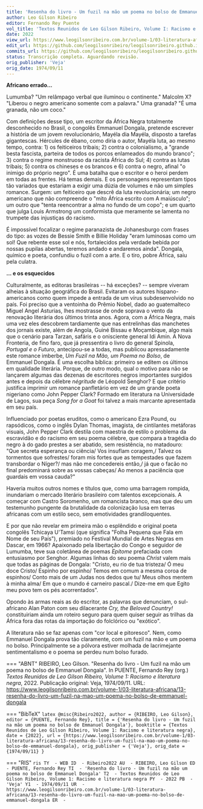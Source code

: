 ```yaml
---
title: 'Resenha do livro - Um fuzil na mão um poema no bolso de Emmanuel Dongala'
author: Leo Gilson Ribeiro
editor: Fernando Rey Puente
vol_title: 'Textos Reunidos de Leo Gilson Ribeiro, Volume I: Racismo e literatura negra'
date: 2022
view_url: https://www.leogilsonribeiro.com.br/volume-1/03-literatura-africana/13-resenha-do-livro-um-fuzil-na-mao-um-poema-no-bolso-de-emmanuel-dongala
edit_url: https://github.com/leogilsonribeiro/leogilsonribeiro.github.io/edit/main/docs/markdown/volume-1/03-literatura-africana/13-resenha-do-livro-um-fuzil-na-mao-um-poema-no-bolso-de-emmanuel-dongala.md
commits_url: https://github.com/leogilsonribeiro/leogilsonribeiro.github.io/commits/main/docs/markdown/volume-1/03-literatura-africana/13-resenha-do-livro-um-fuzil-na-mao-um-poema-no-bolso-de-emmanuel-dongala.md
status: Transcrição completa. Aguardando revisão.
orig_publisher: 'Veja'
orig_date: 1974/09/11
---
```


**Africano errado...**

Lumumba? "Um relâmpago verbal que iluminou o continente." Malcolm X? "Liberou o negro americano somente com a palavra." Uma granada? "É uma granada, não um coco."

Com definições desse tipo, um escritor da África Negra totalmente desconhecido no Brasil, o congolês Emmanuel Dongala, pretende escrever a história de um jovem revolucionário, Mayéla dia Mayéla, disposto a tarefas gigantescas. Hércules de ébano, como diria o autor, Mayéla luta, ao mesmo tempo, contra: 1) os feiticeiros tribais; 2) contra o colonialismo, a "grande besta fascista, parteira de todos os porcos enlameados do mundo branco"; 3) contra o regime monstruoso da racista África do Sul; 4) contra as lutas tribais; 5) contra os chineses e os brancos e 6) contra o negro, afinal "o inimigo do próprio negro". É uma batalha que o escritor e o heroi perdem em todas as frentes. Há temas demais. E os personagens representam tipos tão variados que estariam a exigir uma dúzia de volumes e não um simples romance. Surgem: um feiticeiro que descrê da luta revolucionária; um negro americano que não compreende o "mito África escrito com A maiúsculo"; um outro que "tenta reencontrar a alma no fundo de um copo"; e um quarto que julga Louis Armstrong um conformista que meramente se lamenta no trumpete das injustiças do racismo.

É impossível focalizar o regime paranazista de Johanesburgo com frases do tipo: as vozes de Bessie Smith e Billie Holiday "eram luminosas como um sol! Que rebente esse sol e nós, fortalecidos pela verdade bebida por nossas pupilas abertas, teremos andado e andaremos ainda". Dongala, químico e poeta, confundiu o fuzil com a arte. E o tiro, pobre África, saiu pela culatra.

**\... e os esquecidos**

Culturalmente, as editoras brasileiras -- há exceções? -- sempre viveram alheias à situação geográfica do Brasil. Evitaram os autores hispano-americanos como quem impede a entrada de um vírus subdesenvolvido no país. Foi preciso que a ventoinha do Prêmio Nobel, dado ao guatemalteco Miguel Angel Asturias, lhes mostrasse de onde soprava o vento da renovação literária dos últimos trinta anos. Agora, com a África Negra, mais uma vez eles descobrem tardiamente que nas entrelinhas das manchetes dos jornais existe, além de Angola, Guiné Bissau e Moçambique, algo mais que o cenário para Tarzan, safáris e o onisciente general Idi Amin. A Nova Fronteria, de fino faro, que já pressentira o livro do general Spinola, *Portugal e o Futuro*, antecipou-se a todas, mas publicou apressadamente este romance imberbe, *Um Fuzil na Mão, um Poema no Bolso*, de Emmanuel Dongala. É uma escolha bíblica: primeiro se editem os últimos em qualidade literária. Porque, de outro modo, qual o motivo para não se lançarem algumas das dezenas de escritores negros importantes surgidos antes e depois da célebre *négritude* de Léopold Senghor? E que critério justifica imprimir um romance panfletário em vez de um grande poeta nigeriano como John Pepper Clark? Formado em literatura na Universidade de Lagos, sua peça *Song for a Goat* foi talvez a mais marcante apresentada em seu país.

Influenciado por poetas eruditos, como o americano Ezra Pound, ou rapsódicos, como o inglês Dylan Thomas, imagista, de cintilantes metáforas visuais, John Pepper Clark destila com maestria de estilo o problema da escravidão e do racismo em seu poema célebre, que compara a tragédia do negro à do gado prestes a ser abatido, sem resistência, no matadouro: "Que secreta esperança ou ciência/ Vos insuflam coragem,/ Talvez os tormentos que sofrestes/ foram mis fortes que as tempestades que fazem transbordar o Níger?/ mas não me concedereis então,/ já que o facão no final predominará sobre as vossas cabeças/ Ao menos a paciência que guardais em vossa cauda?"

Haveria muitos outros nomes e títulos que, como uma barragem rompida, inundariam o mercado literário brasileiro com talentos excepcionais. A começar com Castro Soromenho, um romancista branco, mas que deu um testemunho pungente da brutalidade da colonização lusa em terras africanas com um estilo seco, sem emotividades grandiloquentes.

E por que não revelar em primeira mão o esplêndido e original poeta congolês Tchicaya U'Tamsi (que significa "Folha Pequena que Fala em Nome de seu País"), premiado no Festival Mundial de Artes Negras em Dascar, em 1966? Apaixonado pela libertação do Congo e seguidor de Lumumba, teve sua coletânea de poemas *Epítome* prefaciada com entusiasmo por Senghor. Algumas linhas do seu poema *Christ* valem mais que todas as páginas de Dongala: "Cristo, eu rio de tua tristeza/ Ó meu doce Cristo/ Espinho por espinho/ Temos em comum a mesma coroa de espinhos/ Conto mais de um Judas nos dedos que tu/ Meus olhos mentem à minha alma/ Em que o mundo é carneiro pascal./ Dize-me em que Egito meu povo tem os pés acorrentados".

Opondo às armas reais as do escritor, as palavras que denunciam, o sul-africano Alan Paton com seu dilacerante *Cry, the Beloved Country!* constituiriam ainda um roteiro seguro para quem quiser seguir as trilhas da África fora das rotas da importação do folclórico ou "exótico".

A literatura não se faz apenas com "cor local e pitoresco". Nem, como Emmanuel Dongala prova tão claramente, com um fuzil na mão e um poema no bolso. Principalmente se a pólvora estiver molhada de lacrimejante sentimentalismo e o poema se perdeu num bolso furado.


=== "ABNT"
    RIBEIRO, Leo Gilson. "Resenha do livro - Um fuzil na mão um poema no bolso de Emmanuel Dongala". In PUENTE, Fernando Rey (org.) <em>Textos Reunidos de Leo Gilson Ribeiro, Volume 1: Racismo e literatura negra</em>, 2022. Publicação original: Veja, 1974/09/11. URL: <a href="stable_url">https://www.leogilsonribeiro.com.br/volume-1/03-literatura-africana/13-resenha-do-livro-um-fuzil-na-mao-um-poema-no-bolso-de-emmanuel-dongala</a>

=== "BibTeX"
    ```latex
    @misc{Ribeiro2022,
    author = {RIBEIRO, Leo Gilson},
    editor = {PUENTE, Fernando Rey},
    title = {'Resenha do livro - Um fuzil na mão um poema no bolso de Emmanuel Dongala'},
    booktitle = {Textos Reunidos de Leo Gilson Ribeiro, Volume 1: Racismo e literatura negra},
    date = {2022},
    url = {https://www.leogilsonribeiro.com.br/volume-1/03-literatura-africana/13-resenha-do-livro-um-fuzil-na-mao-um-poema-no-bolso-de-emmanuel-dongala},
    orig_publisher = {'Veja'},
    orig_date = {1974/09/11}
    }
    ```

=== "RIS"
    ```ris
    TY  - WEB
    ID  - Ribeiro2022
    AU  - RIBEIRO, Leo Gilson
    ED  - PUENTE, Fernando Rey
    TI  - 'Resenha do livro - Um fuzil na mão um poema no bolso de Emmanuel Dongala'
    T2  - Textos Reunidos de Leo Gilson Ribeiro, Volume 1: Racismo e literatura negra
    PY  - 2022
    PB  - 'Veja'
    Y1  - 1974/09/11
    UR  - https://www.leogilsonribeiro.com.br/volume-1/03-literatura-africana/13-resenha-do-livro-um-fuzil-na-mao-um-poema-no-bolso-de-emmanuel-dongala
    ER  - 
    ```
